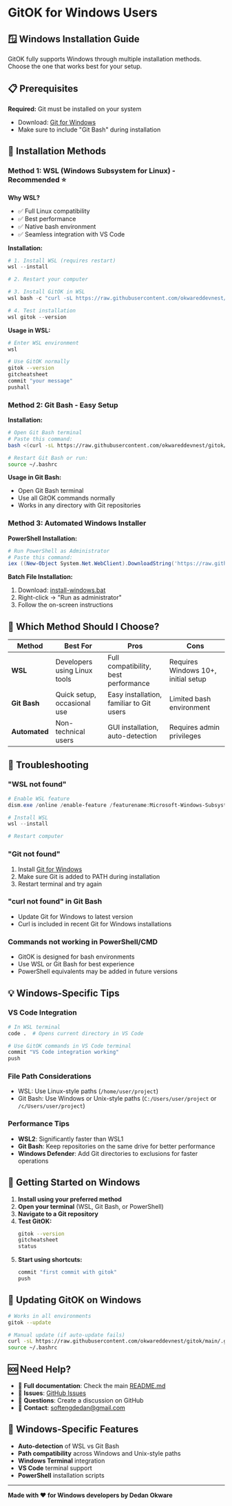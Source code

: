 # GitOK for Windows Users

## 🪟 Windows Installation Guide

GitOK fully supports Windows through multiple installation methods. Choose the one that works best for your setup.

## 📋 Prerequisites

**Required:** Git must be installed on your system
- Download: [Git for Windows](https://git-scm.com/download/win)
- Make sure to include "Git Bash" during installation

## 🚀 Installation Methods

### Method 1: WSL (Windows Subsystem for Linux) - Recommended ⭐

**Why WSL?**
- ✅ Full Linux compatibility
- ✅ Best performance
- ✅ Native bash environment
- ✅ Seamless integration with VS Code

**Installation:**
```powershell
# 1. Install WSL (requires restart)
wsl --install

# 2. Restart your computer

# 3. Install GitOK in WSL
wsl bash -c "curl -sL https://raw.githubusercontent.com/okwareddevnest/gitok/main/install.sh | bash"

# 4. Test installation
wsl gitok --version
```

**Usage in WSL:**
```bash
# Enter WSL environment
wsl

# Use GitOK normally
gitok --version
gitcheatsheet
commit "your message"
pushall
```

### Method 2: Git Bash - Easy Setup

**Installation:**
```bash
# Open Git Bash terminal
# Paste this command:
bash <(curl -sL https://raw.githubusercontent.com/okwareddevnest/gitok/main/install.sh)

# Restart Git Bash or run:
source ~/.bashrc
```

**Usage in Git Bash:**
- Open Git Bash terminal
- Use all GitOK commands normally
- Works in any directory with Git repositories

### Method 3: Automated Windows Installer

**PowerShell Installation:**
```powershell
# Run PowerShell as Administrator
# Paste this command:
iex ((New-Object System.Net.WebClient).DownloadString('https://raw.githubusercontent.com/okwareddevnest/gitok/main/install-windows.ps1'))
```

**Batch File Installation:**
1. Download: [install-windows.bat](https://raw.githubusercontent.com/okwareddevnest/gitok/main/install-windows.bat)
2. Right-click → "Run as administrator"
3. Follow the on-screen instructions

## 🎯 Which Method Should I Choose?

| Method | Best For | Pros | Cons |
|--------|----------|------|------|
| **WSL** | Developers using Linux tools | Full compatibility, best performance | Requires Windows 10+, initial setup |
| **Git Bash** | Quick setup, occasional use | Easy installation, familiar to Git users | Limited bash environment |
| **Automated** | Non-technical users | GUI installation, auto-detection | Requires admin privileges |

## 🔧 Troubleshooting

### "WSL not found"
```powershell
# Enable WSL feature
dism.exe /online /enable-feature /featurename:Microsoft-Windows-Subsystem-Linux /all /norestart

# Install WSL
wsl --install

# Restart computer
```

### "Git not found"
1. Install [Git for Windows](https://git-scm.com/download/win)
2. Make sure Git is added to PATH during installation
3. Restart terminal and try again

### "curl not found" in Git Bash
- Update Git for Windows to latest version
- Curl is included in recent Git for Windows installations

### Commands not working in PowerShell/CMD
- GitOK is designed for bash environments
- Use WSL or Git Bash for best experience
- PowerShell equivalents may be added in future versions

## 💡 Windows-Specific Tips

### VS Code Integration
```bash
# In WSL terminal
code .  # Opens current directory in VS Code

# Use GitOK commands in VS Code terminal
commit "VS Code integration working"
push
```

### File Path Considerations
- WSL: Use Linux-style paths (`/home/user/project`)
- Git Bash: Use Windows or Unix-style paths (`C:/Users/user/project` or `/c/Users/user/project`)

### Performance Tips
- **WSL2**: Significantly faster than WSL1
- **Git Bash**: Keep repositories on the same drive for better performance
- **Windows Defender**: Add Git directories to exclusions for faster operations

## 🚀 Getting Started on Windows

1. **Install using your preferred method**
2. **Open your terminal** (WSL, Git Bash, or PowerShell)
3. **Navigate to a Git repository**
4. **Test GitOK:**
   ```bash
   gitok --version
   gitcheatsheet
   status
   ```
5. **Start using shortcuts:**
   ```bash
   commit "first commit with gitok"
   push
   ```

## 🔄 Updating GitOK on Windows

```bash
# Works in all environments
gitok --update

# Manual update (if auto-update fails)
curl -sL https://raw.githubusercontent.com/okwareddevnest/gitok/main/.gitok.sh -o ~/.gitok.sh
source ~/.bashrc
```

## 🆘 Need Help?

- 📖 **Full documentation**: Check the main [README.md](README.md)
- 🐛 **Issues**: [GitHub Issues](https://github.com/okwareddevnest/gitok/issues)
- 💬 **Questions**: Create a discussion on GitHub
- 📧 **Contact**: softengdedan@gmail.com

## 🎉 Windows-Specific Features

- **Auto-detection** of WSL vs Git Bash
- **Path compatibility** across Windows and Unix-style paths  
- **Windows Terminal** integration
- **VS Code** terminal support
- **PowerShell** installation scripts

---

**Made with ❤️ for Windows developers by Dedan Okware** 